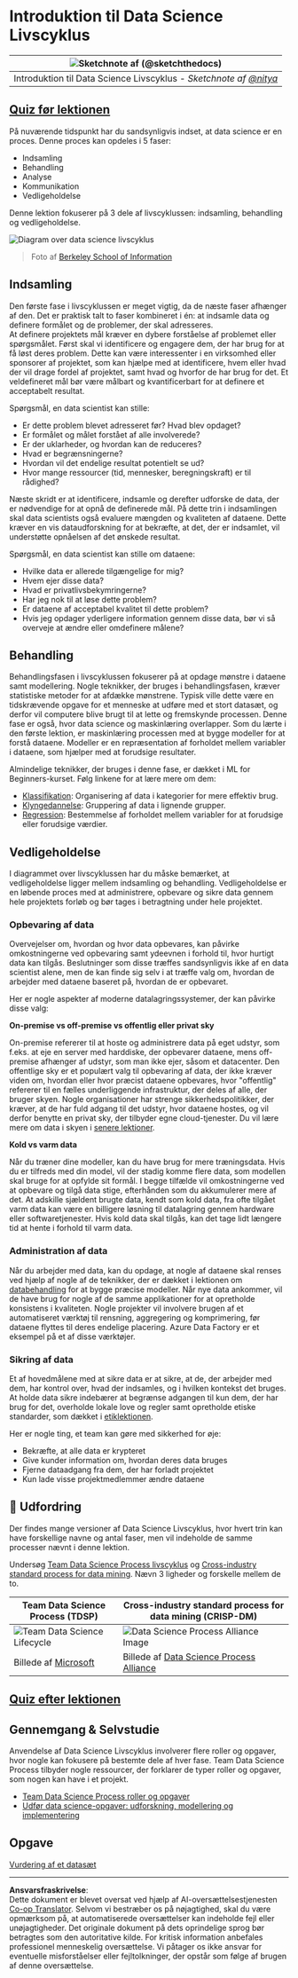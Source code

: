 <!--
CO_OP_TRANSLATOR_METADATA:
{
  "original_hash": "07478c2092203a69087b9c76b1f4dd56",
  "translation_date": "2025-09-05T22:01:25+00:00",
  "source_file": "4-Data-Science-Lifecycle/14-Introduction/README.md",
  "language_code": "da"
}
-->
# Introduktion til Data Science Livscyklus

|![ Sketchnote af [(@sketchthedocs)](https://sketchthedocs.dev) ](../../sketchnotes/14-DataScience-Lifecycle.png)|
|:---:|
| Introduktion til Data Science Livscyklus - _Sketchnote af [@nitya](https://twitter.com/nitya)_ |

## [Quiz før lektionen](https://ff-quizzes.netlify.app/en/ds/quiz/26)

På nuværende tidspunkt har du sandsynligvis indset, at data science er en proces. Denne proces kan opdeles i 5 faser:

- Indsamling
- Behandling
- Analyse
- Kommunikation
- Vedligeholdelse

Denne lektion fokuserer på 3 dele af livscyklussen: indsamling, behandling og vedligeholdelse.

![Diagram over data science livscyklus](../../../../4-Data-Science-Lifecycle/14-Introduction/images/data-science-lifecycle.jpg)
> Foto af [Berkeley School of Information](https://ischoolonline.berkeley.edu/data-science/what-is-data-science/)

## Indsamling

Den første fase i livscyklussen er meget vigtig, da de næste faser afhænger af den. Det er praktisk talt to faser kombineret i én: at indsamle data og definere formålet og de problemer, der skal adresseres.  
At definere projektets mål kræver en dybere forståelse af problemet eller spørgsmålet. Først skal vi identificere og engagere dem, der har brug for at få løst deres problem. Dette kan være interessenter i en virksomhed eller sponsorer af projektet, som kan hjælpe med at identificere, hvem eller hvad der vil drage fordel af projektet, samt hvad og hvorfor de har brug for det. Et veldefineret mål bør være målbart og kvantificerbart for at definere et acceptabelt resultat.

Spørgsmål, en data scientist kan stille:
- Er dette problem blevet adresseret før? Hvad blev opdaget?
- Er formålet og målet forstået af alle involverede?
- Er der uklarheder, og hvordan kan de reduceres?
- Hvad er begrænsningerne?
- Hvordan vil det endelige resultat potentielt se ud?
- Hvor mange ressourcer (tid, mennesker, beregningskraft) er til rådighed?

Næste skridt er at identificere, indsamle og derefter udforske de data, der er nødvendige for at opnå de definerede mål. På dette trin i indsamlingen skal data scientists også evaluere mængden og kvaliteten af dataene. Dette kræver en vis dataudforskning for at bekræfte, at det, der er indsamlet, vil understøtte opnåelsen af det ønskede resultat.

Spørgsmål, en data scientist kan stille om dataene:
- Hvilke data er allerede tilgængelige for mig?
- Hvem ejer disse data?
- Hvad er privatlivsbekymringerne?
- Har jeg nok til at løse dette problem?
- Er dataene af acceptabel kvalitet til dette problem?
- Hvis jeg opdager yderligere information gennem disse data, bør vi så overveje at ændre eller omdefinere målene?

## Behandling

Behandlingsfasen i livscyklussen fokuserer på at opdage mønstre i dataene samt modellering. Nogle teknikker, der bruges i behandlingsfasen, kræver statistiske metoder for at afdække mønstrene. Typisk ville dette være en tidskrævende opgave for et menneske at udføre med et stort datasæt, og derfor vil computere blive brugt til at lette og fremskynde processen. Denne fase er også, hvor data science og maskinlæring overlapper. Som du lærte i den første lektion, er maskinlæring processen med at bygge modeller for at forstå dataene. Modeller er en repræsentation af forholdet mellem variabler i dataene, som hjælper med at forudsige resultater.

Almindelige teknikker, der bruges i denne fase, er dækket i ML for Beginners-kurset. Følg linkene for at lære mere om dem:

- [Klassifikation](https://github.com/microsoft/ML-For-Beginners/tree/main/4-Classification): Organisering af data i kategorier for mere effektiv brug.
- [Klyngedannelse](https://github.com/microsoft/ML-For-Beginners/tree/main/5-Clustering): Gruppering af data i lignende grupper.
- [Regression](https://github.com/microsoft/ML-For-Beginners/tree/main/2-Regression): Bestemmelse af forholdet mellem variabler for at forudsige eller forudsige værdier.

## Vedligeholdelse

I diagrammet over livscyklussen har du måske bemærket, at vedligeholdelse ligger mellem indsamling og behandling. Vedligeholdelse er en løbende proces med at administrere, opbevare og sikre data gennem hele projektets forløb og bør tages i betragtning under hele projektet.

### Opbevaring af data

Overvejelser om, hvordan og hvor data opbevares, kan påvirke omkostningerne ved opbevaring samt ydeevnen i forhold til, hvor hurtigt data kan tilgås. Beslutninger som disse træffes sandsynligvis ikke af en data scientist alene, men de kan finde sig selv i at træffe valg om, hvordan de arbejder med dataene baseret på, hvordan de er opbevaret.

Her er nogle aspekter af moderne datalagringssystemer, der kan påvirke disse valg:

**On-premise vs off-premise vs offentlig eller privat sky**

On-premise refererer til at hoste og administrere data på eget udstyr, som f.eks. at eje en server med harddiske, der opbevarer dataene, mens off-premise afhænger af udstyr, som man ikke ejer, såsom et datacenter. Den offentlige sky er et populært valg til opbevaring af data, der ikke kræver viden om, hvordan eller hvor præcist dataene opbevares, hvor "offentlig" refererer til en fælles underliggende infrastruktur, der deles af alle, der bruger skyen. Nogle organisationer har strenge sikkerhedspolitikker, der kræver, at de har fuld adgang til det udstyr, hvor dataene hostes, og vil derfor benytte en privat sky, der tilbyder egne cloud-tjenester. Du vil lære mere om data i skyen i [senere lektioner](https://github.com/microsoft/Data-Science-For-Beginners/tree/main/5-Data-Science-In-Cloud).

**Kold vs varm data**

Når du træner dine modeller, kan du have brug for mere træningsdata. Hvis du er tilfreds med din model, vil der stadig komme flere data, som modellen skal bruge for at opfylde sit formål. I begge tilfælde vil omkostningerne ved at opbevare og tilgå data stige, efterhånden som du akkumulerer mere af det. At adskille sjældent brugte data, kendt som kold data, fra ofte tilgået varm data kan være en billigere løsning til datalagring gennem hardware eller softwaretjenester. Hvis kold data skal tilgås, kan det tage lidt længere tid at hente i forhold til varm data.

### Administration af data

Når du arbejder med data, kan du opdage, at nogle af dataene skal renses ved hjælp af nogle af de teknikker, der er dækket i lektionen om [databehandling](https://github.com/microsoft/Data-Science-For-Beginners/tree/main/2-Working-With-Data/08-data-preparation) for at bygge præcise modeller. Når nye data ankommer, vil de have brug for nogle af de samme applikationer for at opretholde konsistens i kvaliteten. Nogle projekter vil involvere brugen af et automatiseret værktøj til rensning, aggregering og komprimering, før dataene flyttes til deres endelige placering. Azure Data Factory er et eksempel på et af disse værktøjer.

### Sikring af data

Et af hovedmålene med at sikre data er at sikre, at de, der arbejder med dem, har kontrol over, hvad der indsamles, og i hvilken kontekst det bruges. At holde data sikre indebærer at begrænse adgangen til kun dem, der har brug for det, overholde lokale love og regler samt opretholde etiske standarder, som dækket i [etiklektionen](https://github.com/microsoft/Data-Science-For-Beginners/tree/main/1-Introduction/02-ethics).

Her er nogle ting, et team kan gøre med sikkerhed for øje:
- Bekræfte, at alle data er krypteret
- Give kunder information om, hvordan deres data bruges
- Fjerne dataadgang fra dem, der har forladt projektet
- Kun lade visse projektmedlemmer ændre dataene

## 🚀 Udfordring

Der findes mange versioner af Data Science Livscyklus, hvor hvert trin kan have forskellige navne og antal faser, men vil indeholde de samme processer nævnt i denne lektion.

Undersøg [Team Data Science Process livscyklus](https://docs.microsoft.com/en-us/azure/architecture/data-science-process/lifecycle) og [Cross-industry standard process for data mining](https://www.datascience-pm.com/crisp-dm-2/). Nævn 3 ligheder og forskelle mellem de to.

|Team Data Science Process (TDSP)|Cross-industry standard process for data mining (CRISP-DM)|
|--|--|
|![Team Data Science Lifecycle](../../../../4-Data-Science-Lifecycle/14-Introduction/images/tdsp-lifecycle2.png) | ![Data Science Process Alliance Image](../../../../4-Data-Science-Lifecycle/14-Introduction/images/CRISP-DM.png) |
| Billede af [Microsoft](https://docs.microsoft.comazure/architecture/data-science-process/lifecycle) | Billede af [Data Science Process Alliance](https://www.datascience-pm.com/crisp-dm-2/) |

## [Quiz efter lektionen](https://ff-quizzes.netlify.app/en/ds/quiz/27)

## Gennemgang & Selvstudie

Anvendelse af Data Science Livscyklus involverer flere roller og opgaver, hvor nogle kan fokusere på bestemte dele af hver fase. Team Data Science Process tilbyder nogle ressourcer, der forklarer de typer roller og opgaver, som nogen kan have i et projekt.

* [Team Data Science Process roller og opgaver](https://docs.microsoft.com/en-us/azure/architecture/data-science-process/roles-tasks)
* [Udfør data science-opgaver: udforskning, modellering og implementering](https://docs.microsoft.com/en-us/azure/architecture/data-science-process/execute-data-science-tasks)

## Opgave

[Vurdering af et datasæt](assignment.md)

---

**Ansvarsfraskrivelse**:  
Dette dokument er blevet oversat ved hjælp af AI-oversættelsestjenesten [Co-op Translator](https://github.com/Azure/co-op-translator). Selvom vi bestræber os på nøjagtighed, skal du være opmærksom på, at automatiserede oversættelser kan indeholde fejl eller unøjagtigheder. Det originale dokument på dets oprindelige sprog bør betragtes som den autoritative kilde. For kritisk information anbefales professionel menneskelig oversættelse. Vi påtager os ikke ansvar for eventuelle misforståelser eller fejltolkninger, der opstår som følge af brugen af denne oversættelse.